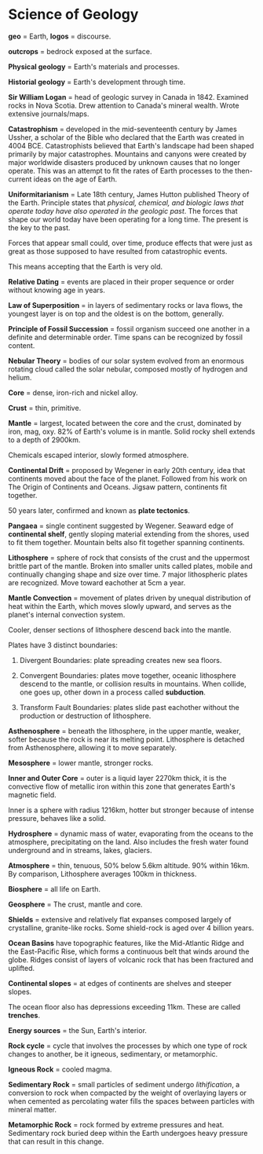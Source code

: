 # Science of Geology

**geo** = Earth, **logos** = discourse.

**outcrops** = bedrock exposed at the surface.

**Physical geology** = Earth's materials and processes.

**Historial geology** = Earth's development through time.

**Sir William Logan** = head of geologic survey in Canada in 1842. Examined rocks in Nova Scotia. Drew attention to Canada's mineral wealth. Wrote extensive journals/maps.

**Catastrophism** = developed in the mid-seventeenth century by James Ussher, a scholar of the Bible who declared that the Earth was created in 4004 BCE. Catastrophists believed that Earth's landscape had been shaped primarily by major catastrophes. Mountains and canyons were created by major worldwide disasters produced by unknown causes that no longer operate. This was an attempt to fit the rates of Earth processes to the then-current ideas on the age of Earth.

**Uniformitarianism** = Late 18th century, James Hutton published Theory of the Earth. Principle states that *physical, chemical, and biologic laws that operate today have also operated in the geologic past*. The forces that shape our world today have been operating for a long time. The present is the key to the past.

Forces that appear small could, over time, produce effects that were just as great as those supposed to have resulted from catastrophic events.

This means accepting that the Earth is very old.

**Relative Dating** = events are placed in their proper sequence or order without knowing age in years.

**Law of Superposition** = in layers of sedimentary rocks or lava flows, the youngest layer is on top and the oldest is on the bottom, generally.

**Principle of Fossil Succession** = fossil organism succeed one another in a definite and determinable order. Time spans can be recognized by fossil content.

**Nebular Theory** = bodies of our solar system evolved from an enormous rotating cloud called the solar nebular, composed mostly of hydrogen and helium.

**Core** = dense, iron-rich and nickel alloy.

**Crust** = thin, primitive.

**Mantle** = largest, located between the core and the crust, dominated by iron, mag, oxy. 82% of Earth's volume is in mantle. Solid rocky shell extends to a depth of 2900km.

Chemicals escaped interior, slowly formed atmosphere.

**Continental Drift** = proposed by Wegener in early 20th century, idea that continents moved about the face of the planet. Followed from his work on The Origin of Continents and Oceans. Jigsaw pattern, continents fit together.

50 years later, confirmed and known as **plate tectonics**.

**Pangaea** = single continent suggested by Wegener. Seaward edge of **continental shelf**, gently sloping material extending from the shores, used to fit them together. Mountain belts also fit together spanning continents.

**Lithosphere** = sphere of rock that consists of the crust and the uppermost brittle part of the mantle. Broken into smaller units called plates, mobile and continually changing shape and size over time. 7 major lithospheric plates are recognized. Move toward eachother at 5cm a year.

**Mantle Convection** = movement of plates driven by unequal distribution of heat within the Earth, which moves slowly upward, and serves as the planet's internal convection system.

Cooler, denser sections of lithosphere descend back into the mantle.

Plates have 3 distinct boundaries:

1. Divergent Boundaries: plate spreading creates new sea floors.

2. Convergent Boundaries: plates move together, oceanic lithosphere descend to the mantle, or collision results in mountains. When collide, one goes up, other down in a process called **subduction**.

3. Transform Fault Boundaries: plates slide past eachother without the production or destruction of lithosphere.

**Asthenosphere** = beneath the lithosphere, in the upper mantle, weaker, softer because the rock is near its melting point. Lithosphere is detached from Asthenosphere, allowing it to move separately.

**Mesosphere** = lower mantle, stronger rocks.

**Inner and Outer Core** = outer is a liquid layer 2270km thick, it is the convective flow of metallic iron within this zone that generates Earth's magnetic field.

Inner is a sphere with radius 1216km, hotter but stronger because of intense pressure, behaves like a solid.

**Hydrosphere** = dynamic mass of water, evaporating from the oceans to the atmosphere, precipitating on the land. Also includes the fresh water found underground and in streams, lakes, glaciers.

**Atmosphere** = thin, tenuous, 50% below 5.6km altitude. 90% within 16km. By comparison, Lithosphere averages 100km in thickness.

**Biosphere** = all life on Earth.

**Geosphere** = The crust, mantle and core.

**Shields** = extensive and relatively flat expanses composed largely of crystalline, granite-like rocks. Some shield-rock is aged over 4 billion years.

**Ocean Basins** have topographic features, like the Mid-Atlantic Ridge and the East-Pacific Rise, which forms a continuous belt that winds around the globe. Ridges consist of layers of volcanic rock that has been fractured and uplifted.

**Continental slopes** = at edges of continents are shelves and steeper slopes.

The ocean floor also has depressions exceeding 11km. These are called **trenches**.

**Energy sources** = the Sun, Earth's interior.

**Rock cycle** = cycle that involves the processes by which one type of rock changes to another, be it igneous, sedimentary, or metamorphic.

**Igneous Rock** = cooled magma.

**Sedimentary Rock** = small particles of sediment undergo *lithification*, a conversion to rock when compacted by the weight of overlaying layers or when cemented as percolating water fills the spaces between particles with mineral matter.

**Metamorphic Rock** = rock formed by extreme pressures and heat. Sedimentary rock buried deep within the Earth undergoes heavy pressure that can result in this change.
